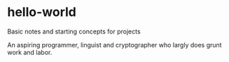 # hello-world
Basic notes and starting concepts for projects

An aspiring programmer, linguist and cryptographer who largly does grunt work and labor.

